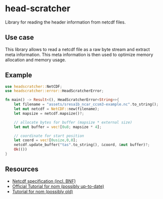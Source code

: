# head-scratcher
Library for reading the header information from netcdf files.

## Use case
This library allows to read a netcdf file as a raw byte stream and extract meta information.
This meta information is then used to optimize memory allocation and memory usage.

## Example

```rust
use headscratcher::NetCDF;
use headscratcher::error::HeadScratcherError;

fn main() -> Result<(), HeadScratcherError<String>>{
    let filename = "assets/sresa1b_ncar_ccsm3-example.nc".to_string();
    let mut netcdf = NetCDF::new(filename);
    let mapsize = netcdf.mapsize()?;

    // allocate bytes for buffer (mapsize * external size)
    let mut buffer = vec![0u8; mapsize * 4];

    // coordinate for start position
    let coord = vec![0usize,0,0];
    netcdf.update_buffer("tas".to_string(), &coord, &mut buffer)?;
    Ok(())
}

```


## Resources
- [Netcdf specification (incl. BNF)](https://cluster.earlham.edu/bccd-ng/testing/mobeen/GALAXSEEHPC/netcdf-4.1.3/man4/netcdf.html#File-Format)
- [Official Tutorial for nom (possibly up-to-date)](https://github.com/Geal/nom/tree/master/doc)
- [Tutorial for nom (possibly old)](https://blog.logrocket.com/parsing-in-rust-with-nom/)
